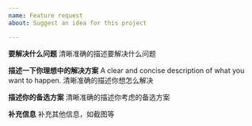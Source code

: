 ```yaml
---
name: Feature request
about: Suggest an idea for this project

---
```


**要解决什么问题**
清晰准确的描述要解决什么问题

**描述一下你理想中的解决方案**
A clear and concise description of what you want to happen.
清晰准确的描述你想怎么解决

**描述你的备选方案**
清晰准确的描述你考虑的备选方案

**补充信息**
补充其他信息，如截图等
